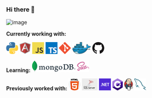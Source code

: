 ### Hi there 👋

![image](https://github.com/douglas-vf/douglas-vf/assets/68282237/b00433e9-85e8-479c-ac95-c2b95b787e32)


**Currently working with:**

<a href="https://www.python.org/" title="Python"><img src="img/icons/python.png" /></a>
<a href="https://angular.io/" title="Angular"><img src="img/icons/angular.png" /></a>
<a href="https://en.wikipedia.org/wiki/JavaScript" title="JavaScript"><img src="img/icons/javascript.png" /></a>
<a href="https://www.typescriptlang.org/" title="TypeScript"><img src="img/icons/typescript.png" /></a>
<a href="https://git-scm.com/" title="Git"><img src="img/icons/git.png" /></a>
<a href="https://www.docker.com/" title="Docker"><img src="img/icons/docker.png" /></a>
<a href="https://github.com/" title="GitHub"><img src="img/icons/github.png" /></a>

**Learning:**
<a href="https://www.mongodb.com/" title="MongoDB"><img src="img/icons/Mongo.png" /></a>
<a href="https://sass-lang.com/" title="Sass"><img src="img/icons/sass.png" /></a>

**Previously worked with:**
<a href="https://www.w3schools.com/html/" title="Html"><img src="img/icons/html.png" /></a>
<a href="https://www.microsoft.com/en-us/sql-server/" title="SqlServer"><img src="img/icons/sqlserver.jpg" /></a>
<a href="https://dotnet.microsoft.com/" title="dotNet"><img src="img/icons/dotnet.png" /></a>
<a href="http://csharp.net/" title="C#"><img src="img/icons/csharp.png" /></a>
<a href="https://www.jenkins.io/" title="Jenkis"><img src="img/icons/jenkis.png" /></a>
<a href="https://www.mysql.com/" title="MySQL"><img src="img/icons/mysql.png" /></a>



<!--
**douglas-vf/douglas-vf** is a ✨ _special_ ✨ repository because its `README.md` (this file) appears on your GitHub profile.

Here are some ideas to get you started:

- 🔭 I’m currently working on ...
- 🌱 I’m currently learning ...
- 👯 I’m looking to collaborate on ...
- 🤔 I’m looking for help with ...
- 💬 Ask me about ...
- 📫 How to reach me: ...
- 😄 Pronouns: ...
- ⚡ Fun fact: ...
-->
